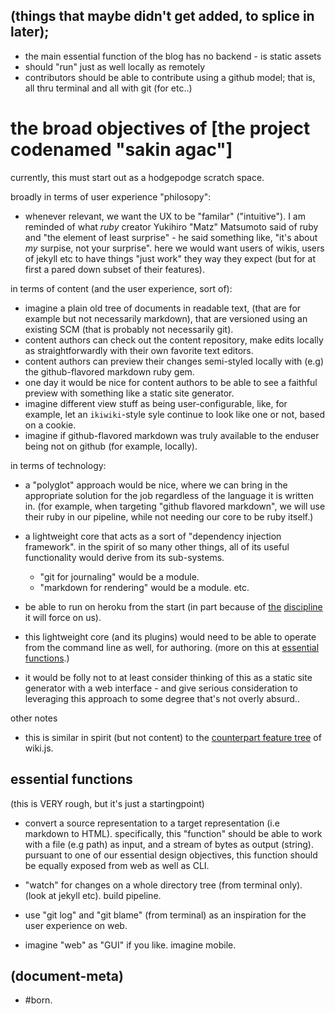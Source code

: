 ## (things that maybe didn't get added, to splice in later);

  - the main essential function of the blog has no backend - is static assets
  - should "run" just as well locally as remotely
  - contributors should be able to contribute using a github model;
    that is, all thru terminal and all with git (for etc..)




# the broad objectives of [the project codenamed "sakin agac"]

currently, this must start out as a hodgepodge scratch space.

broadly in terms of user experience "philosopy":

  - whenever relevant, we want the UX to be "familar" ("intuitive"). I am
    reminded of what _ruby_ creator Yukihiro "Matz" Matsumoto said of ruby
    and "the element of least surprise" - he said something like, "it's
    about _my_ surpise, not your surprise". here we would want users of
    wikis, users of jekyll etc to have things "just work" they way they
    expect (but for at first a pared down subset of their features).


in terms of content (and the user experience, sort of):

  - imagine a plain old tree of documents in readable text, (that are for
    example but not necessarily markdown), that are versioned using an
    existing SCM (that is probably not necessarily git).
  - content authors can check out the content repository, make edits
    locally as straightforwardly with their own favorite text editors.
  - content authors can preview their changes semi-styled locally with
    (e.g) the github-flavored markdown ruby gem.
  - one day it would be nice for content authors to be able to see a
    faithful preview with something like a static site generator.
  - imagine different view stuff as being user-configurable, like, for
    example, let an `ikiwiki`-style syle continue to look like one or
    not, based on a cookie.
  - imagine if github-flavored markdown was truly available to the
    enduser being not on github (for example, locally).


in terms of technology:

  - a "polyglot" approach would be nice, where we can bring in the
    appropriate solution for the job regardless of the language it is
    written in. (for example, when targeting "github flavored markdown",
    we will use their ruby in our pipeline, while not needing our core
    to be ruby itself.)

  - a lightweight core that acts as a sort of "dependency injection
    framework". in the spirit of so many other things, all of its
    useful functionality would derive from its sub-systems.
      - "git for journaling" would be a module.
      - "markdown for rendering" would be a module. etc.

  - be able to run on heroku from the start (in part because of
    [the][heroku5] [discipline][heroku3] it will force on us).

  - this lightweight core (and its plugins) would need to be able to
    operate from the command line as well, for authoring. (more on
    this at [essential functions](#essential-functions).)

  - it would be folly not to at least consider thinking of this as
    a static site generator with a web interface - and give serious
    consideration to leveraging this approach to some degree that's
    not overly absurd..

other notes

  - this is similar in spirit (but not content) to the
    [counterpart feature tree][wikijs2] of wiki.js.




## <a name='essential-functions'></a>essential functions

(this is VERY rough, but it's just a startingpoint)

  - convert a source representation to a target representation (i.e
    markdown to HTML). specifically, this "function" should be able to
    work with a file (e.g path) as input, and a stream of bytes as output
    (string). pursuant to one of our essential design objectives, this
    function should be equally exposed from web as well as CLI.

  - "watch" for changes on a whole directory tree (from terminal only).
    (look at jekyll etc). build pipeline.

  - use "git log" and "git blame" (from terminal) as an inspiration for
    the user experience on web.

  - imagine "web" as "GUI" if you like. imagine mobile.




[wikijs2]: https://github.com/Requarks/wiki
[heroku5]: https://devcenter.heroku.com/articles/architecting-apps
[heroku3]: https://12factor.net/




## (document-meta)

  - #born.
